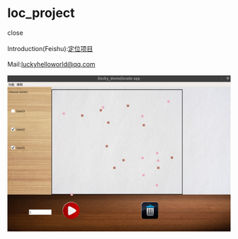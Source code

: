 # loc_project
close\
\
Introduction(Feishu):[定位项目](https://kwwi5a2ur5.feishu.cn/docs/doccndqccTci2ixbNmX3CWAfNKh#) \
\
Mail:luckyhelloworld@qq.com\
\
<img src="loc.png" alt="drawing"/>
